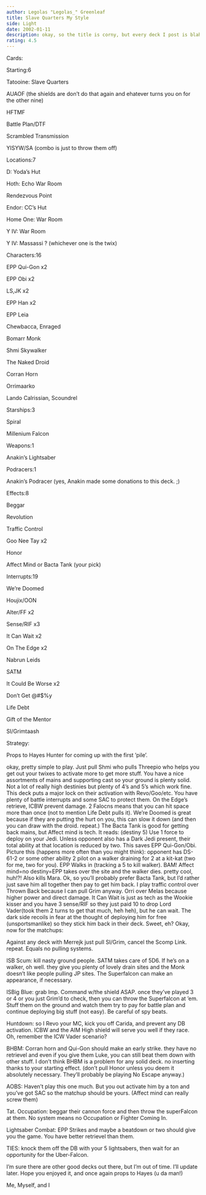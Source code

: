 ```yaml
---
author: Legolas "Legolas_" Greenleaf
title: Slave Quarters My Style
side: Light
date: 2002-01-11
description: okay, so the title is corny, but every deck I post is blah-dee-blah My Style so it will have to do.
rating: 4.5
---
```

Cards: 

Starting:6
Tatooine: Slave Quarters
AUAOF  (the shields are don’t do that again and ehatever turns you on for the other nine)
HFTMF
Battle Plan/DTF
Scrambled Transmission
YISYW/SA (combo is just to throw them off)

Locations:7
D: Yoda’s Hut
Hoth: Echo War Room
Rendezvous Point
Endor: CC’s Hut
Home One: War Room
Y IV: War Room
Y IV: Massassi ?  (whichever one is the twix)

Characters:16
EPP Qui-Gon x2
EPP Obi x2
LS,JK x2
EPP Han x2
EPP Leia
Chewbacca, Enraged
Bomarr Monk
Shmi Skywalker
The Naked Droid
Corran Horn
Orrimaarko
Lando Calrissian, Scoundrel

Starships:3
Spiral
Millenium Falcon

Weapons:1
Anakin’s Lightsaber

Podracers:1
Anakin’s Podracer (yes, Anakin made some donations to this deck. ;)

Effects:8
Beggar 
Revolution
Traffic Control
Goo Nee Tay x2
Honor 
Affect Mind or Bacta Tank (your pick)

Interrupts:19
We’re Doomed
Houjix/OON
Alter/FF x2
Sense/RIF x3
It Can Wait x2
On The Edge x2
Nabrun Leids
SATM
It Could Be Worse x2
Don’t Get @#$%y
Life Debt
Gift of the Mentor
SI/Grimtaash 

Strategy: 

Props to Hayes Hunter for coming up with the first ’pile’.

okay, pretty simple to play.  Just pull Shmi who pulls Threepio who helps you get out your twixes to activate more to get more stuff.  You have a nice assortments of mains and supporting cast so your ground is plenty solid.  Not a lot of really high destinies but plenty of 4’s and 5’s which work fine.  This deck puts a major lock on their activation with Revo/Goo/etc.  You have plenty of battle interrupts and some SAC to protect them.  On the Edge’s retrieve, ICBW prevent damage.  2 Falocns means that you can hit space more than once (not to mention Life Debt pulls it).  We’re Doomed is great because if they are putting the hurt on you, this can slow it down (and then you can draw with the droid.  repeat.)  The Bacta Tank is good for getting back mains, but Affect mind is tech.  It reads: (destiny 5)  Use 1 force to deploy on your Jedi.  Unless opponent also has a Dark Jedi present, their total ability at that location is reduced by two.  This saves EPP Qui-Gon/Obi.  Picture this (happens more often than you might think): opponent has DS-61-2 or some other ability 2 pilot on a walker draining for 2 at a kit-kat (two for me, two for you).  EPP Walks in (tracking a 5 to kill walker).  BAM!  Affect mind=no destiny=EPP takes over the site and the walker dies.  pretty cool, huh!?!  Also kills Mara.  Ok, so you’ll probably prefer Bacta Tank, but I’d rather just save him all together then pay to get him back.  I play traffic control over Thrown Back because I can pull Grim anyway.  Orri over Melas because higher power and direct damage.  It Can Wait is just as tech as the Wookie kisser and you have 3 sense/RIF so they just paid 10 to drop Lord Vader(took them 2 turns to get that much, heh heh), but he can wait.  The dark side recoils in fear at the thought of deploying him for free (unsportsmanlike) so they stick him back in their deck.  Sweet, eh?  Okay, now for the matchups:

Against any deck with Merrejk just pull SI/Grim, cancel the Scomp Link.  repeat.  Equals no pulling systems.

ISB Scum:  kill nasty ground people.  SATM takes care of 5D6.  If he’s on a walker, oh well.  they give you plenty of lovely drain sites and the Monk doesn’t like people pulling JP sites.  The Superfalcon can make an appearance, if necessary.

ISBig Blue: grab Imp. Command w/the shield ASAP.  once they’ve played 3 or 4 or you just Grim’d to check, then you can throw the Superfalcon at ’em.  Stuff them on the ground and watch them try to pay for battle plan and continue deploying big stuff (not easy).  Be careful of spy beats.

Huntdown: so I Revo your MC, kick you off Carida, and prevent any DB activation.  ICBW and the AIM High shield will serve you well if they race.  Oh, remember the ICW Vader scenario?

BHBM: Corran horn and Qui-Gon should make an early strike.  they have no retrievel and even if you give them Luke, you can still beat them down with other stuff.  I don’t think BHBM is a problem for any solid deck.  no inserting thanks to your starting effect.  (don’t pull Honor unless you deem it absolutely necessary. They’ll probably be playing No Escape anyway.)

AOBS: Haven’t play this one much.  But you out activate him by a ton and you’ve got SAC so the matchup should be yours.  (Affect mind can really screw them)

Tat. Occupation: beggar their cannon force and then throw the superFalcon at them.  No system means no Occupation or Fighter Coming In.

Lightsaber Combat:  EPP Strikes and maybe a beatdown or two should give you the game.  You have better retrievel than them.  

TIES:  knock them off the DB with your 5 lightsabers, then wait for an opportunity for the Uber-Falcon.

I’m sure there are other good decks out there, but I’m out of time.  I’ll update later.  Hope you enjoyed it, and once again props to Hayes (u da man!)

Me, Myself, and I 